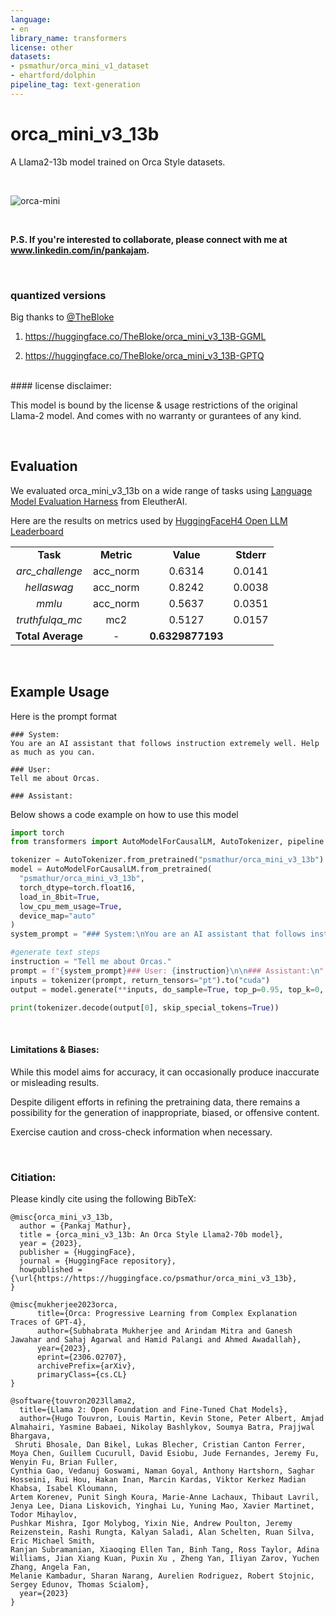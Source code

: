 ```yaml
---
language:
- en
library_name: transformers
license: other
datasets:
- psmathur/orca_mini_v1_dataset
- ehartford/dolphin
pipeline_tag: text-generation
---
```


# orca_mini_v3_13b

A Llama2-13b model trained on Orca Style datasets.


<br>

![orca-mini](https://huggingface.co/psmathur/orca_mini_v3_13b/resolve/main/orca_minis_small.jpeg)


<br>

**P.S. If you're interested to collaborate, please connect with me at www.linkedin.com/in/pankajam.**

<br>



### quantized versions

Big thanks to [@TheBloke](https://huggingface.co/TheBloke)

1) https://huggingface.co/TheBloke/orca_mini_v3_13B-GGML

2) https://huggingface.co/TheBloke/orca_mini_v3_13B-GPTQ


<br>
#### license disclaimer:

This model is bound by the license & usage restrictions of the original Llama-2 model. And comes with no warranty or gurantees of any kind.

<br>

## Evaluation

We evaluated orca_mini_v3_13b on a wide range of tasks using [Language Model Evaluation Harness](https://github.com/EleutherAI/lm-evaluation-harness) from EleutherAI. 

Here are the results on metrics used by [HuggingFaceH4 Open LLM Leaderboard](https://huggingface.co/spaces/HuggingFaceH4/open_llm_leaderboard)

|||||
|:------:|:--------:|:-------:|:--------:|
|**Task**|**Metric**|**Value**|**Stderr**|
|*arc_challenge*|acc_norm|0.6314|0.0141|
|*hellaswag*|acc_norm|0.8242|0.0038|
|*mmlu*|acc_norm|0.5637|0.0351|
|*truthfulqa_mc*|mc2|0.5127|0.0157|
|**Total Average**|-|**0.6329877193**||


<br>

## Example Usage

Here is the prompt format

```
### System:
You are an AI assistant that follows instruction extremely well. Help as much as you can.

### User:
Tell me about Orcas.

### Assistant:

```

Below shows a code example on how to use this model

```python
import torch
from transformers import AutoModelForCausalLM, AutoTokenizer, pipeline

tokenizer = AutoTokenizer.from_pretrained("psmathur/orca_mini_v3_13b")
model = AutoModelForCausalLM.from_pretrained(
  "psmathur/orca_mini_v3_13b",
  torch_dtype=torch.float16,
  load_in_8bit=True,
  low_cpu_mem_usage=True,
  device_map="auto"
)
system_prompt = "### System:\nYou are an AI assistant that follows instruction extremely well. Help as much as you can.\n\n"

#generate text steps
instruction = "Tell me about Orcas."
prompt = f"{system_prompt}### User: {instruction}\n\n### Assistant:\n"
inputs = tokenizer(prompt, return_tensors="pt").to("cuda")
output = model.generate(**inputs, do_sample=True, top_p=0.95, top_k=0, max_new_tokens=4096)

print(tokenizer.decode(output[0], skip_special_tokens=True))

```

<br>

#### Limitations & Biases:

While this model aims for accuracy, it can occasionally produce inaccurate or misleading results. 

Despite diligent efforts in refining the pretraining data, there remains a possibility for the generation of inappropriate, biased, or offensive content. 

Exercise caution and cross-check information when necessary.


<br>

### Citiation:

Please kindly cite using the following BibTeX:

```
@misc{orca_mini_v3_13b,
  author = {Pankaj Mathur},
  title = {orca_mini_v3_13b: An Orca Style Llama2-70b model},
  year = {2023},
  publisher = {HuggingFace},
  journal = {HuggingFace repository},
  howpublished = {\url{https://https://huggingface.co/psmathur/orca_mini_v3_13b},
}
```

```
@misc{mukherjee2023orca,
      title={Orca: Progressive Learning from Complex Explanation Traces of GPT-4}, 
      author={Subhabrata Mukherjee and Arindam Mitra and Ganesh Jawahar and Sahaj Agarwal and Hamid Palangi and Ahmed Awadallah},
      year={2023},
      eprint={2306.02707},
      archivePrefix={arXiv},
      primaryClass={cs.CL}
}
```

```
@software{touvron2023llama2,
  title={Llama 2: Open Foundation and Fine-Tuned Chat Models},
  author={Hugo Touvron, Louis Martin, Kevin Stone, Peter Albert, Amjad Almahairi, Yasmine Babaei, Nikolay Bashlykov, Soumya Batra, Prajjwal Bhargava,
 Shruti Bhosale, Dan Bikel, Lukas Blecher, Cristian Canton Ferrer, Moya Chen, Guillem Cucurull, David Esiobu, Jude Fernandes, Jeremy Fu, Wenyin Fu, Brian Fuller,
Cynthia Gao, Vedanuj Goswami, Naman Goyal, Anthony Hartshorn, Saghar Hosseini, Rui Hou, Hakan Inan, Marcin Kardas, Viktor Kerkez Madian Khabsa, Isabel Kloumann,
Artem Korenev, Punit Singh Koura, Marie-Anne Lachaux, Thibaut Lavril, Jenya Lee, Diana Liskovich, Yinghai Lu, Yuning Mao, Xavier Martinet, Todor Mihaylov,
Pushkar Mishra, Igor Molybog, Yixin Nie, Andrew Poulton, Jeremy Reizenstein, Rashi Rungta, Kalyan Saladi, Alan Schelten, Ruan Silva, Eric Michael Smith,
Ranjan Subramanian, Xiaoqing Ellen Tan, Binh Tang, Ross Taylor, Adina Williams, Jian Xiang Kuan, Puxin Xu , Zheng Yan, Iliyan Zarov, Yuchen Zhang, Angela Fan,
Melanie Kambadur, Sharan Narang, Aurelien Rodriguez, Robert Stojnic, Sergey Edunov, Thomas Scialom},
  year={2023}
}
```
